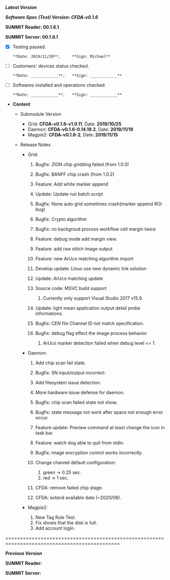 ***Latest Version***

***Software Spec (Test) Version: CFDA-v0.1.6***

**SUMMIT Reader: 00.1.6.1**

**SUMMIT Server: 00.1.6.1**

* [x] Testing passed.

      **Date: 2019/11/20**,     **Sign: Michael**

* [ ] Customers' devices status checked.

      **Date: ____________**,   **Sign: ____________**

* [ ] Softwares installed and operations checked. 

      **Date: ____________**,   **Sign: ____________**

*  **Content**
    *  Submodule Version
        *  Grid: **CFDA-v0.1.6-v1.0.11**,          Date: **2019/10/25**
        *  Daemon: **CFDA-v0.1.6-0.14.19.2**,        Date: **2019/11/19**
        *  Magpie2: **CFDA-v0.1.6-2**,       Date: **2019/11/15**

    *  Release Notes
        *  Grid:
            1.  Bugfix: ZION chip gridding failed (from 1.0.0)
            2.  Bugfix: BANFF chip crash (from 1.0.2)
            3.  Feature: Add white marker append
            4.  Update: Update run batch script
            5.  Bugfix: None auto grid sometimes crash(marker append ROI bug)
			6.  Bugfix: Crypto algorithm
			7.  Bugfix: no backgroud process workflow cell margin twice
			8.  Feature: debug mode add margin view.
			9.  Feature: add raw stitch image output
			10. Feature: new ArUco matching algorithm import
			11. Develop update: Linux use new dynamic link solution
			12. Update: ArUco matching update
			13. Source code: MSVC build support
				1. Currently only support Visual Studio 2017 v15.9.
				
			14. Update: light mean application output detail probe informations.
			15. Bugfix: CEN file Channel ID not match specification.
			16. Bugfix: debug flag effect the image process behavior
				1. ArUco marker detection failed when debug level <= 1.

        *  Daemon:
            1.  Add chip scan fail state.
			2.  Bugfix: SN input/output incorrect.
			3.  Add filesystem issue detection.
			4.  More hardware issue defense for daemon.
			5.  Bugfix: chip scan failed state not show.
			6.  Bugfix: state message not work after space not enough error occur.
			7.  Feature update: Preview command at least change the icon in task bar.
			8.  Feature: watch dog able to quit from stdin.
			9.  Bugfix: image encryption control works incorrectly.
			10. Change channel default configuration:
				1. green -> 0.25 sec.
				2. red -> 1 sec.

            11. CFDA: remove failed chip stage.
			12. CFDA: extend available date (~2020/06).

        *  Magpie2:
            1.  New Tag Rule Test.
			2.  Fix shows that the disk is full.
			3.  Add account login.

=============================================================================================

***Previous Version***

**SUMMIT Reader:**

**SUMMIT Server:**
